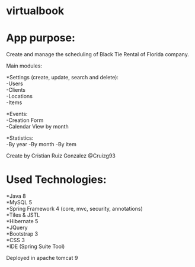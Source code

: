 # virtualbook

# App purpose:

Create and manage the scheduling of Black Tie Rental of Florida company.  

Main modules:  

*Settings (create, update, search and delete):  
  -Users  
  -Clients  
  -Locations  
  -Items  
  
*Events:  
  -Creation Form  
  -Calendar View by month  
 
*Statistics:  
  -By year
  -By month
  -By item    
 
Create by Cristian Ruiz Gonzalez @Cruizg93  

# Used Technologies:  

*Java 8  
*MySQL 5  
*Spring Framework 4 (core, mvc, security, annotations)  
*Tiles & JSTL  
*Hibernate 5  
*JQuery  
*Bootstrap 3  
*CSS 3  
*IDE (Spring Suite Tool)  

Deployed in apache tomcat 9
